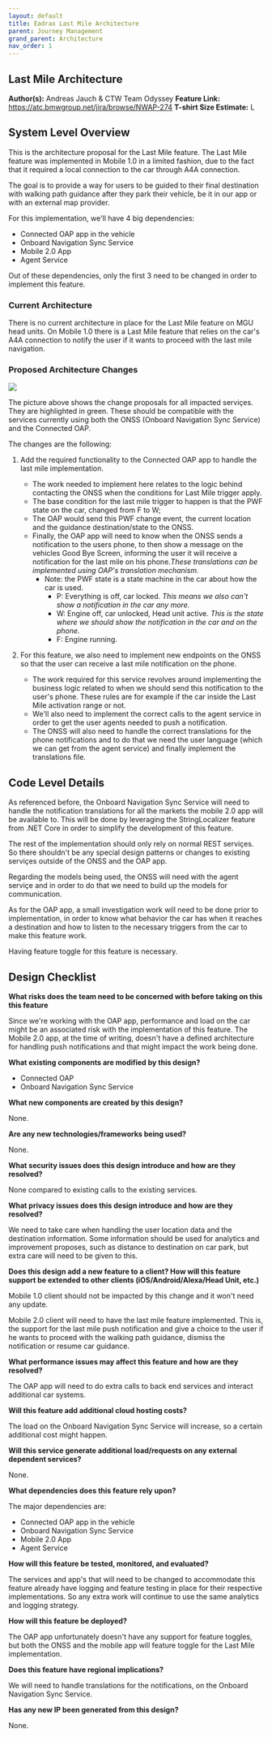 ```yaml
---
layout: default
title: Eadrax Last Mile Architecture
parent: Journey Management
grand_parent: Architecture
nav_order: 1
---
```


## Last Mile Architecture

**Author(s):** Andreas Jauch & CTW Team Odyssey
**Feature Link:** <https://atc.bmwgroup.net/jira/browse/NWAP-274>
**T-shirt Size Estimate:** L

## System Level Overview

This is the architecture proposal for the Last Mile feature. The Last Mile feature was implemented in Mobile 1.0 in a limited fashion, due to the fact that it required a local connection to the car through A4A connection.

The goal is to provide a way for users to be guided to their final destination with walking path guidance after they park their vehicle, be it in our app or with an external map provider.

For this implementation, we'll have 4 big dependencies:

* Connected OAP app in the vehicle
* Onboard Navigation Sync Service
* Mobile 2.0 App
* Agent Service

Out of these dependencies, only the first 3 need to be changed in order to implement this feature.

### Current Architecture

There is no current architecture in place for the Last Mile feature on MGU head units.
On Mobile 1.0 there is a Last Mile feature that relies on the car's A4A connection to notify the user if it wants to proceed with the last mile navigation.

### Proposed Architecture Changes

<img src="{{site.baseurl}}/assets/images/architecture/mobile2_last_mile_proposed_arch.png">

The picture above shows the change proposals for all impacted serviçes. They are highlighted in green.
These should be compatible with the services currently using both the ONSS (Onboard Navigation Sync Service) and the Connected OAP.

The changes are the following:

1. Add the required functionality to the Connected OAP app to handle the last mile implementation.
    * The work needed to implement here relates to the logic behind contacting the ONSS when the conditions for Last Mile trigger apply.
    * The base condition for the last mile trigger to happen is that the PWF state on the car, changed from F to W;
    * The OAP would send this PWF change event, the current location and the guidance destination/state to the ONSS.
    * Finally, the OAP app will need to know when the ONSS sends a notification to the users phone, to then show a message on the vehicles Good Bye Screen, informing the user it will receive a notification for the last mile on his phone.*These translations can be implemented using OAP's translation mechanism.*
        * Note: the PWF state is a state machine in the car about how the car is used.
            * P: Everything is off, car locked. *This means we also can't show a notification in the car any more.*
            * W: Engine off, car unlocked, Head unit active. *This is the state where we should show the notification in the car and on the phone.*
            * F: Engine running.

1. For this feature, we also need to implement new endpoints on the ONSS so that the user can receive a last mile notification on the phone.
    * The work required for this service revolves around implementing the business logic related to when we should send this notification to the user's phone. These rules are for example if the car inside the Last Mile activation range or not.
    * We'll also need to implement the correct calls to the agent service in order to get the user agents needed to push a notification.
    * The ONSS will also need to handle the correct translations for the phone notifications and to do that we need the user language (which we can get from the agent service) and finally implement the translations file.

[comment]: <> (This section should describe the overall system design of the feature.  It should identify the various components that make up the solution[microservices, frameworks, external services] and how they interact. Any interfaces and data models should be identified here.  Expectations for this section include: Components Diagrams, links to Swagger IDLs, Class Diagrams, Interaction Diagrams etc.)

## Code Level Details

[comment]: <> (This section should highlight any design details at the code level.  E.g. Any design patterns that should be used.  Changes to existing designs.  Details about data models and types.)
As referenced before, the Onboard Navigation Sync Service will need to handle the notification translations for all the markets the mobile 2.0 app will be available to.
This will be done by leveraging the StringLocalizer feature from .NET Core in order to simplify the development of this feature.

The rest of the implementation should only rely on normal REST serviçes. So there shouldn't be any special design patterns or changes to existing serviçes outside of the ONSS and the OAP app.

Regarding the models being used, the ONSS will need with the agent serviçe and in order to do that we need to build up the models for communication.

As for the OAP app, a small investigation work will need to be done prior to implementation, in order to know what behavior the car has when it reaches a destination and how to listen to the necessary triggers from the car to make this feature work.

Having feature toggle for this feature is necessary.

## Design Checklist

[comment]: <> (Each of the following questions needs to be answered in order for this design to be considered complete.)

**What risks does the team need to be concerned with before taking on this this feature** 

[comment]: <> (Enumerate any risks that might affect completion of this feature.  How does this affect the estimate.  E.g. unknown or incomplete dependencies, preview software,etc.)
Since we're working with the OAP app, performance and load on the car might be an associated risk with the implementation of this feature.
The Mobile 2.0 app, at the time of writing, doesn't have a defined architecture for handling push notifications and that might impact the work being done.

**What existing components are modified by this design?**  

[comment]: <> (Enumerate/link to all components this solution will impact.  Will this require a code refactor to avoid piling up technical debt on top of an already fragile system?)

* Connected OAP
* Onboard Navigation Sync Service

**What new components are created by this design?**

[comment]: <> (Enumerate/link to all components this solution will impact.)
None.

**Are any new technologies/frameworks being used?**

[comment]: <> (Are they approved for production use under the Tech Radar? Are there Open Source libraries being used? Do they meet our Open Source Policy?)
None.

**What security issues does this design introduce and how are they resolved?**

[comment]: <> (Discuss security issues here. Has Carve reviewed this design? Is there a threat model?)
None compared to existing calls to the existing services.

**What privacy issues does this design introduce and how are they resolved?**

[comment]: <> (Discuss how privacy is protected here. Has the privacy assessment questionnaire been answered? Link to it here.)
We need to take care when handling the user location data and the destination information.
Some information should be used for analytics and improvement proposes, such as distance to destination on car park, but extra care will need to be given to this.

**Does this design add a new feature to a client? How will this feature support be extended to other clients (iOS/Android/Alexa/Head Unit, etc.)**

[comment]: <> (Hint:  This means are you thinking cloud first?)
Mobile 1.0 client should not be impacted by this change and it won't need any update.

Mobile 2.0 client will need to have the last mile feature implemented. This is, the support for the last mile push notification and give a choice to the user if he wants to proceed with the walking path guidance, dismiss the notification or resume car guidance.

**What performance issues may affect this feature and how are they resolved?**

[comment]: <> (Is this feature stateful? Can it scale horizontally?  What happens on the client if you have a broken or failed connection?)
The OAP app will need to do extra calls to back end services and interact additional car systems.

**Will this feature add additional cloud hosting costs?**

[comment]: <> (Projections on costs and how they will be managed should be described here)
The load on the Onboard Navigation Sync Service will increase, so a certain additional cost might happen.

**Will this service generate additional load/requests on any external dependent services?**

[comment]: <> (Do we have interface contracts in place, has the service been informed of the upcoming new load, will this add additional costs?)
None.

**What dependencies does this feature rely upon?**

[comment]: <> (Does this require a service from another US-2 team? Are there FG or EE deliverables this feature relies on? Are there agreements in place? Are there 3rd party systems we are using? If so, are there IFC in place? What does the network traffic structure looks like? How will the peak traffic be simulated for load run? does it cost or have rate limits and how will be minimize the impact?)
The major dependencies are:

* Connected OAP app in the vehicle
* Onboard Navigation Sync Service
* Mobile 2.0 App
* Agent Service

**How will this feature be tested, monitored, and evaluated?**

[comment]: <> (What analytics will be collected?  What logs are generated?)
The services and app's that will need to be changed to accommodate this feature already have logging and feature testing in place for their respective implementations. So any extra work will continue to use the same analytics and logging strategy.

**How will this feature be deployed?**

[comment]: <> (What feature toggles will be added?  What criteria will trigger them?)
The OAP app unfortunately doesn't have any support for feature toggles, but both the ONSS and the mobile app will feature toggle for the Last Mile implementation.

**Does this feature have regional implications?**

[comment]: <> (How will this work and what needs to be done to support all regions [EMEA, USA, China, Korea, Japan, etc.])
We will need to handle translations for the notifications, on the Onboard Navigation Sync Service.

**Has any new IP been generated from this design?**

[comment]: <> (Should we consider a patent application?)
None.
